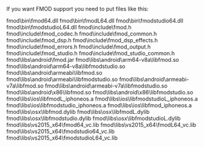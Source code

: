 If you want FMOD support you need to put files like this:

fmod\bin\fmod64.dll
fmod\bin\fmodL64.dll
fmod\bin\fmodstudio64.dll
fmod\bin\fmodstudioL64.dll
fmod\include\fmod.h
fmod\include\fmod_codec.h
fmod\include\fmod_common.h
fmod\include\fmod_dsp.h
fmod\include\fmod_dsp_effects.h
fmod\include\fmod_errors.h
fmod\include\fmod_output.h
fmod\include\fmod_studio.h
fmod\include\fmod_studio_common.h
fmod\libs\android\fmod.jar
fmod\libs\android\arm64-v8a\libfmod.so
fmod\libs\android\arm64-v8a\libfmodstudio.so
fmod\libs\android\armeabi\libfmod.so
fmod\libs\android\armeabi\libfmodstudio.so
fmod\libs\android\armeabi-v7a\libfmod.so
fmod\libs\android\armeabi-v7a\libfmodstudio.so
fmod\libs\android\x86\libfmod.so
fmod\libs\android\x86\libfmodstudio.so
fmod\libs\ios\libfmodL_iphoneos.a
fmod\libs\ios\libfmodstudioL_iphoneos.a
fmod\libs\ios\libfmodstudio_iphoneos.a
fmod\libs\ios\libfmod_iphoneos.a
fmod\libs\osx\libfmod.dylib
fmod\libs\osx\libfmodL.dylib
fmod\libs\osx\libfmodstudio.dylib
fmod\libs\osx\libfmodstudioL.dylib
fmod\libs\vs2015_x64\fmod64_vc.lib
fmod\libs\vs2015_x64\fmodL64_vc.lib
fmod\libs\vs2015_x64\fmodstudio64_vc.lib
fmod\libs\vs2015_x64\fmodstudioL64_vc.lib

